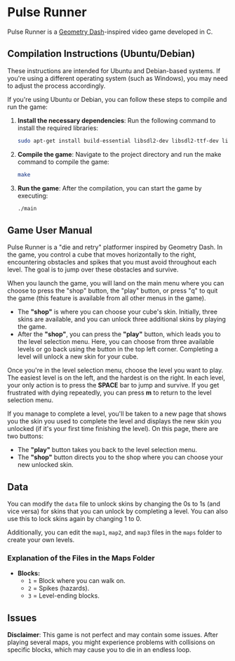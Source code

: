 # Pulse Runner

Pulse Runner is a [Geometry Dash](https://en.wikipedia.org/wiki/Geometry_Dash)-inspired video game developed in C.

## Compilation Instructions (Ubuntu/Debian)

These instructions are intended for Ubuntu and Debian-based systems. If you're using a different operating system (such as Windows), you may need to adjust the process accordingly.

If you're using Ubuntu or Debian, you can follow these steps to compile and run the game:

1. **Install the necessary dependencies**:
   Run the following command to install the required libraries:

   ```bash
   sudo apt-get install build-essential libsdl2-dev libsdl2-ttf-dev libsdl2-image-dev
   ```
2. **Compile the game**:
    Navigate to the project directory and run the make command to compile the game:

   ```bash
   make
   ```
3. **Run the game**:
    After the compilation, you can start the game by executing:

    ```bash
    ./main
    ```

## Game User Manual

Pulse Runner is a "die and retry" platformer inspired by Geometry Dash. In the game, you control a cube that moves horizontally to the right, encountering obstacles and spikes that you must avoid throughout each level. The goal is to jump over these obstacles and survive.

When you launch the game, you will land on the main menu where you can choose to press the "shop" button, the "play" button, or press "q" to quit the game (this feature is available from all other menus in the game). 

- The **"shop"** is where you can choose your cube's skin. Initially, three skins are available, and you can unlock three additional skins by playing the game.
- After the **"shop"**, you can press the **"play"** button, which leads you to the level selection menu. Here, you can choose from three available levels or go back using the button in the top left corner. Completing a level will unlock a new skin for your cube.
  
Once you're in the level selection menu, choose the level you want to play. The easiest level is on the left, and the hardest is on the right. In each level, your only action is to press the **SPACE** bar to jump and survive. If you get frustrated with dying repeatedly, you can press **m** to return to the level selection menu.

If you manage to complete a level, you'll be taken to a new page that shows you the skin you used to complete the level and displays the new skin you unlocked (if it's your first time finishing the level). On this page, there are two buttons:
- The **"play"** button takes you back to the level selection menu.
- The **"shop"** button directs you to the shop where you can choose your new unlocked skin.

## Data

You can modify the `data` file to unlock skins by changing the 0s to 1s (and vice versa) for skins that you can unlock by completing a level. You can also use this to lock skins again by changing 1 to 0.

Additionally, you can edit the `map1`, `map2`, and `map3` files in the `maps` folder to create your own levels.

### Explanation of the Files in the Maps Folder

- **Blocks:**
  - `1` = Block where you can walk on.
  - `2` = Spikes (hazards).
  - `3` = Level-ending blocks.

## Issues

**Disclaimer**: This game is not perfect and may contain some issues. After playing several maps, you might experience problems with collisions on specific blocks, which may cause you to die in an endless loop.
